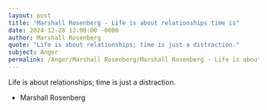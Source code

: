 ```yaml
---
layout: post
title: "Marshall Rosenberg - Life is about relationships time is"
date: 2024-12-28 12:00:00 -0000
author: Marshall Rosenberg
quote: "Life is about relationships; time is just a distraction."
subject: Anger
permalink: /Anger/Marshall Rosenberg/Marshall Rosenberg - Life is about relationships time is
---
```


Life is about relationships; time is just a distraction.

- Marshall Rosenberg
